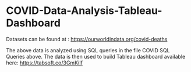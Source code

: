 # COVID-Data-Analysis-Tableau-Dashboard

Datasets can be found at : https://ourworldindata.org/covid-deaths

The above data is analyzed using SQL queries in the file COVID SQL Queries above.
The data is then used to build Tableau dashboard available here: https://tabsoft.co/3GmKiIf
